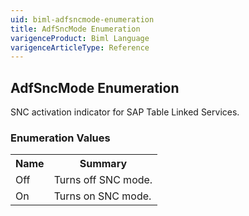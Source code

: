 ```yaml
---
uid: biml-adfsncmode-enumeration
title: AdfSncMode Enumeration
varigenceProduct: Biml Language
varigenceArticleType: Reference
---
```


## AdfSncMode Enumeration<div class="LanguageSummary"><div class ="SummaryItem">SNC activation indicator for SAP Table Linked Services.</div></div><div class="EnumValueGroup">### Enumeration Values<table id="EnumValue" class="MemberList"><tbody><tr><th class="MemberNameColumnHeader">Name</th><th class="MemberSummaryColumnHeader">Summary</th></tr><tr class="cd0"><td class="MemberName">Off</td><td class="MemberSummary"><div class ="SummaryItem">Turns off SNC mode.</div></td></tr><tr class="cd1"><td class="MemberName">On</td><td class="MemberSummary"><div class ="SummaryItem">Turns on SNC mode.</div></td></tr></tbody></table></div>